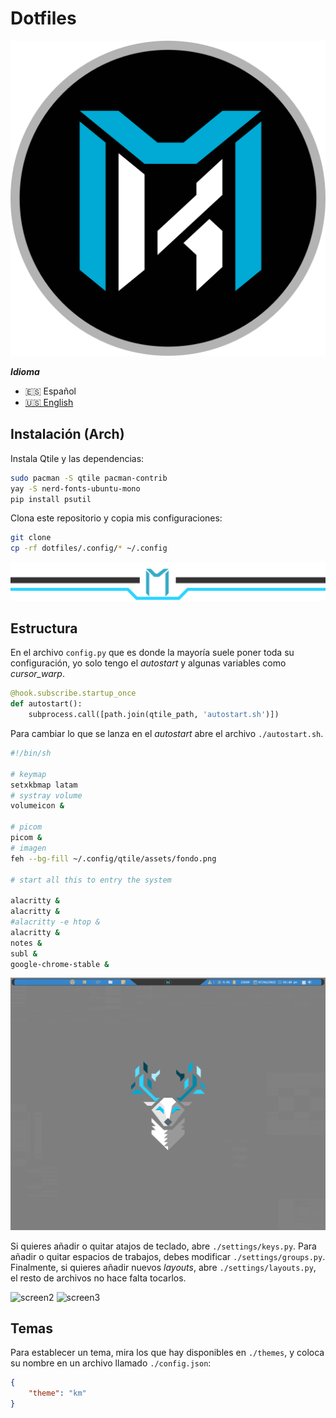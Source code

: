 # Dotfiles

![km](./.config/qtile/assets/center-logo.png) 

***Idioma***
- 🇪🇸 Español
- [🇺🇸 English](./README.md)

## Instalación (Arch)

Instala Qtile y las dependencias:

```bash
sudo pacman -S qtile pacman-contrib
yay -S nerd-fonts-ubuntu-mono
pip install psutil
```

Clona este repositorio y copia mis configuraciones:

```bash
git clone
cp -rf dotfiles/.config/* ~/.config
```

![bar](./screenshot/barra.png)

## Estructura

En el archivo ```config.py``` que es donde la mayoría suele poner toda su
configuración, yo solo tengo el *autostart* y algunas variables como
*cursor_warp*.

```python
@hook.subscribe.startup_once
def autostart():
    subprocess.call([path.join(qtile_path, 'autostart.sh')])
```

Para cambiar lo que se lanza en el *autostart* abre el archivo 
```./autostart.sh```.

```bash
#!/bin/sh

# keymap
setxkbmap latam
# systray volume
volumeicon &

# picom
picom &
# imagen
feh --bg-fill ~/.config/qtile/assets/fondo.png

# start all this to entry the system

alacritty &
alacritty & 
#alacritty -e htop &
alacritty &
notes &
subl &
google-chrome-stable &
```
![screen1](./screenshot/1.png)

Si quieres añadir o quitar atajos de teclado, abre ```./settings/keys.py```.
Para añadir o quitar espacios de trabajos, debes modificar
```./settings/groups.py```. Finalmente, si quieres añadir nuevos *layouts*,
abre ```./settings/layouts.py```, el resto de archivos no hace falta tocarlos.

![screen2](./screenshot/2.png)
![screen3](./screenshot/3.png)

## Temas

Para establecer un tema, mira los que hay disponibles en ```./themes```, y
coloca su nombre en un archivo llamado ```./config.json```:

```json
{
    "theme": "km"
}
```
